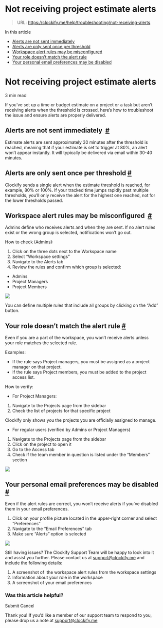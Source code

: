 # Not receiving project estimate alerts

> URL: https://clockify.me/help/troubleshooting/not-receiving-alerts

In this article

* [Alerts are not sent immediately](#alerts-are-not-sent-immediately )
* [Alerts are only sent once per threshold](#alerts-are-only-sent-once-per-threshold)
* [Workspace alert rules may be misconfigured](#workspace-alert-rules-may-be-misconfigured )
* [Your role doesn’t match the alert rule](#your-role-doesn’t-match-the-alert-rule)
* [Your personal email preferences may be disabled](#your-personal-email-preferences-may-be-disabled)

# Not receiving project estimate alerts

3 min read

If you’ve set up a time or budget estimate on a project or a task but aren’t receiving alerts when the threshold is crossed, here’s how to troubleshoot the issue and ensure alerts are properly delivered.

## Alerts are not sent immediately  [#](#alerts-are-not-sent-immediately)

Estimate alerts are sent approximately 30 minutes after the threshold is reached, meaning that if your estimate is set to trigger at 80%, an alert won’t appear instantly. It will typically be delivered via email within 30-40 minutes.

## Alerts are only sent once per threshold [#](#alerts-are-only-sent-once-per-threshold)

Clockify sends a single alert when the estimate threshold is reached, for example, 80% or 100%. If your tracked time jumps rapidly past multiple thresholds, you’ll only receive the alert for the highest one reached, not for the lower thresholds passed.

## Workspace alert rules may be misconfigured  [#](#workspace-alert-rules-may-be-misconfigured)

Admins define who receives alerts and when they are sent. If no alert rules exist or the wrong group is selected, notifications won’t go out.

How to check (Admins):

1. Click on the three dots next to the Workspace name
2. Select “Workspace settings”
3. Navigate to the Alerts tab
4. Review the rules and confirm which group is selected:

* Admins
* Project Managers
* Project Members

![](https://clockify.me/help/wp-content/uploads/2025/06/AD_4nXcBfIFchAps_-CAi1uPxXOt0hKrpzSOBnb0yRPQirx7jHovs0tbuOKPex2DpP93IKHCNMDI9TIWetMzEVuXbqItVSGgu4xy1P-Oil8dTXN-6bpuGz6YOxBAVCKewDdiaTw8d71o.png)

You can define multiple rules that include all groups by clicking on the “Add” button.

## Your role doesn’t match the alert rule [#](#your-role-doesnt-match-the-alert-rule)

Even if you are a part of the workspace, you won’t receive alerts unless your role matches the selected rule.

Examples:

* If the rule says Project managers, you must be assigned as a project manager on that project.
* If the rule says Project members, you must be added to the project access list.

How to verify:

* For Project Managers:

1. Navigate to the Projects page from the sidebar
2. Check the list of projects for that specific project

Clockify only shows you the projects you are officially assigned to manage.

* For regular users (verified by Admins or Project Managers)

1. Navigate to the Projects page from the sidebar
2. Click on the project to open it
3. Go to the Access tab
4. Check if the team member in question is listed under the “Members” section

![](https://clockify.me/help/wp-content/uploads/2025/06/AD_4nXeoXd68DfhY3nK1GtSQTsTpaaoLJL4BBNVq-nfdCV4wRmwXHjzsHD0Q83khJFDvV3y5E1kK9b9NbSrrluUJwTViruAHS19DHVEYuKlZOQwzYqOts21fWTqjD2ddnpvkt0DTGM1Nng.png)

## Your personal email preferences may be disabled [#](#your-personal-email-preferences-may-be-disabled)

Even if the alert rules are correct, you won’t receive alerts if you’ve disabled them in your email preferences.

1. Click on your profile picture located in the upper-right corner and select “Preferences”
2. Navigate to the “Email Preferences” tab
3. Make sure “Alerts” option is selected

![](https://clockify.me/help/wp-content/uploads/2025/06/AD_4nXfxM3P3_jULLXUNIQAApa7d_OSMIrI0JRbqcIbKqNY4e09kkmaTPQO5KAirVbJGEI0-TLUrYlZDFtB-y5M0lwUAkDPIs9ImMw8w30MZsp7vsIa5OVQXc2nfionl4bpLXEkeHF7ypA.png)

Still having issues? The Clockify Support Team will be happy to look into it and assist you further. Please contact us at support@clockify.me and include the following details:

1. A screenshot of  the workspace alert rules from the workspace settings
2. Information about your role in the workspace
3. A screenshot of your email preferences

### Was this article helpful?

Submit
Cancel

Thank you! If you’d like a member of our support team to respond to you, please drop us a note at support@clockify.me